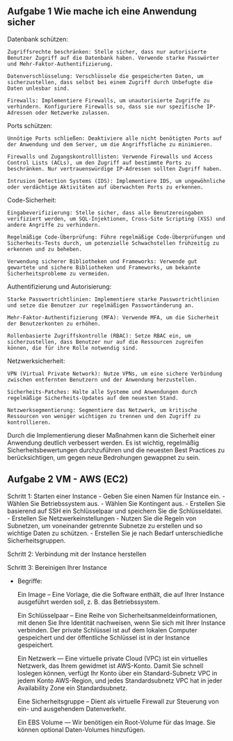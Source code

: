 ## Aufgabe 1 Wie mache ich eine Anwendung sicher

Datenbank schützen:

    Zugriffsrechte beschränken: Stelle sicher, dass nur autorisierte Benutzer Zugriff auf die Datenbank haben. Verwende starke Passwörter und Mehr-Faktor-Authentifizierung.

    Datenverschlüsselung: Verschlüssele die gespeicherten Daten, um sicherzustellen, dass selbst bei einem Zugriff durch Unbefugte die Daten unlesbar sind.

    Firewalls: Implementiere Firewalls, um unautorisierte Zugriffe zu verhindern. Konfiguriere Firewalls so, dass sie nur spezifische IP-Adressen oder Netzwerke zulassen.

Ports schützen:

    Unnötige Ports schließen: Deaktiviere alle nicht benötigten Ports auf der Anwendung und dem Server, um die Angriffsfläche zu minimieren.

    Firewalls und Zugangskontrolllisten: Verwende Firewalls und Access Control Lists (ACLs), um den Zugriff auf bestimmte Ports zu beschränken. Nur vertrauenswürdige IP-Adressen sollten Zugriff haben.

    Intrusion Detection Systems (IDS): Implementiere IDS, um ungewöhnliche oder verdächtige Aktivitäten auf überwachten Ports zu erkennen.

Code-Sicherheit:

    Eingabeverifizierung: Stelle sicher, dass alle Benutzereingaben verifiziert werden, um SQL-Injektionen, Cross-Site Scripting (XSS) und andere Angriffe zu verhindern.

    Regelmäßige Code-Überprüfung: Führe regelmäßige Code-Überprüfungen und Sicherheits-Tests durch, um potenzielle Schwachstellen frühzeitig zu erkennen und zu beheben.

    Verwendung sicherer Bibliotheken und Frameworks: Verwende gut gewartete und sichere Bibliotheken und Frameworks, um bekannte Sicherheitsprobleme zu vermeiden.

Authentifizierung und Autorisierung:

    Starke Passwortrichtlinien: Implementiere starke Passwortrichtlinien und setze die Benutzer zur regelmäßigen Passwortänderung an.

    Mehr-Faktor-Authentifizierung (MFA): Verwende MFA, um die Sicherheit der Benutzerkonten zu erhöhen.

    Rollenbasierte Zugriffskontrolle (RBAC): Setze RBAC ein, um sicherzustellen, dass Benutzer nur auf die Ressourcen zugreifen können, die für ihre Rolle notwendig sind.

Netzwerksicherheit:

    VPN (Virtual Private Network): Nutze VPNs, um eine sichere Verbindung zwischen entfernten Benutzern und der Anwendung herzustellen.

    Sicherheits-Patches: Halte alle Systeme und Anwendungen durch regelmäßige Sicherheits-Updates auf dem neuesten Stand.

    Netzwerksegmentierung: Segmentiere das Netzwerk, um kritische Ressourcen von weniger wichtigen zu trennen und den Zugriff zu kontrollieren.

Durch die Implementierung dieser Maßnahmen kann die Sicherheit einer Anwendung deutlich verbessert werden. Es ist wichtig, regelmäßig Sicherheitsbewertungen durchzuführen und die neuesten Best Practices zu berücksichtigen, um gegen neue Bedrohungen gewappnet zu sein.


## Aufgabe 2 VM - AWS (EC2)

Schritt 1: Starten einer Instance
    - Geben Sie einen Namen für Instance ein.
    - Wählen Sie Betriebssystem aus.
    - Wählen Sie Kontingent aus.
    - Erstellen Sie basierend auf SSH ein Schlüsselpaar und speichern Sie die Schlüsseldatei.
    - Erstellen Sie Netzwerkeinstellungen
    - Nutzen Sie die Regeln von Subnetzen, um voneinander getrennte Subnetze zu erstellen und so wichtige Daten zu schützen.
    - Erstellen Sie je nach Bedarf unterschiedliche Sicherheitsgruppen.

Schritt 2: Verbindung mit der Instance herstellen

Schritt 3: Bereinigen Ihrer Instance

- Begriffe:

    Ein Image – Eine Vorlage, die die Software enthält, die auf Ihrer Instance ausgeführt werden soll, z. B. das Betriebssystem.

    Ein Schlüsselpaar – Eine Reihe von Sicherheitsanmeldeinformationen, mit denen Sie Ihre Identität nachweisen, wenn Sie sich mit Ihrer Instance verbinden. Der private Schlüssel ist auf dem lokalen Computer gespeichert und der öffentliche Schlüssel ist in der Instance gespeichert.

    Ein Netzwerk — Eine virtuelle private Cloud (VPC) ist ein virtuelles Netzwerk, das Ihrem gewidmet ist AWS-Konto. Damit Sie schnell loslegen können, verfügt Ihr Konto über ein Standard-Subnetz VPC in jedem Konto AWS-Region, und jedes Standardsubnetz VPC hat in jeder Availability Zone ein Standardsubnetz.

    Eine Sicherheitsgruppe – Dient als virtuelle Firewall zur Steuerung von ein- und ausgehendem Datenverkehr.

    Ein EBS Volume — Wir benötigen ein Root-Volume für das Image. Sie können optional Daten-Volumes hinzufügen.